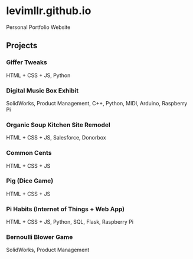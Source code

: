 # levimllr.github.io
Personal Portfolio Website

## Projects
### Giffer Tweaks
HTML + CSS + JS, Python
### Digital Music Box Exhibit
SolidWorks, Product Management, C++, Python, MIDI, Arduino, Raspberry Pi
### Organic Soup Kitchen Site Remodel
HTML + CSS + JS, Salesforce, Donorbox
### Common Cents
HTML + CSS + JS
### Pig (Dice Game)
HTML + CSS + JS
### Pi Habits (Internet of Things + Web App)
HTML + CSS + JS, Python, SQL, Flask, Raspberry Pi
### Bernoulli Blower Game
SolidWorks, Product Management
